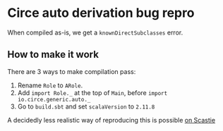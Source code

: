 # Circe auto derivation bug repro

When compiled as-is, we get a `knownDirectSubclasses` error.


## How to make it work

There are 3 ways to make compilation pass:

  1. Rename `Role` to `ARole`.
  2. Add `import Role._` at the top of `Main`, before `import io.circe.generic.auto._`
  3. Go to `build.sbt` and set `scalaVersion` to `2.11.8`
  
A decidedly less realistic way of reproducing this is possible [on Scastie](https://scastie.scala-lang.org/lloydmeta/0resq7ZBTkSH3smuWnXVUA)